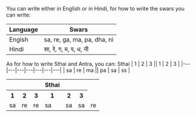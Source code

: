 You can write either in English or in Hindi, for how to write the swars you can write:

| Language | Swars |
|----------|-------|
| Engish | sa, re, ga, ma, pa, dha, ni |
| Hindi | सा, रे, ग, म, प, ध, नी |

As for how to write Sthai and Antra, you can:
Sthai
| 1 | 2 | 3 || 1 | 2 | 3 |
|---|---|---|---|---|---|---|
| sa | re | ma || pa | sa | ss |

<table>
  <tr>
    <th colspan="3" style="text-align:center;">&nbsp;</th>
    <th rowspan="1" style="text-align:center;">Sthai</th>
    <th colspan="3" style="text-align:center;">&nbsp;</th>
  </tr>
  <tr>
    <th>1</th>
    <th>2</th>
    <th>3</th>
    <th>1</th>
    <th>2</th>
    <th>3</th>
  </tr>
  <tr>
    <td>sa</td>
    <td>re</td>
    <td>re</td>
    <td>sa</td>
    <td>sa</td>
    <td>sa</td>
    <td>re</td>
  </tr>
</table>